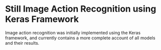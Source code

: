 # Still Image Action Recognition using Keras Framework

Image action recognition was initially implemented using the Keras framework, and currently contains a more complete 
account of all models and their results.

